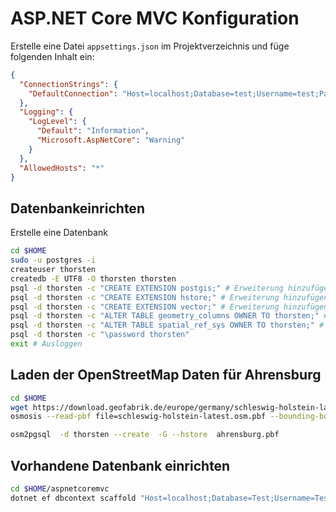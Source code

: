 # ASP.NET Core MVC Konfiguration

Erstelle eine Datei `appsettings.json` im Projektverzeichnis und füge folgenden Inhalt ein:

```json
{
  "ConnectionStrings": {
    "DefaultConnection": "Host=localhost;Database=test;Username=test;Password=Test"
  },
  "Logging": {
    "LogLevel": {
      "Default": "Information",
      "Microsoft.AspNetCore": "Warning"
    }
  },
  "AllowedHosts": "*"
}

```
## Datenbankeinrichten
Erstelle eine Datenbank
```bash
cd $HOME
sudo -u postgres -i
createuser thorsten
createdb -E UTF8 -O thorsten thorsten
psql -d thorsten -c "CREATE EXTENSION postgis;" # Erweiterung hinzufügen
psql -d thorsten -c "CREATE EXTENSION hstore;" # Erweiterung hinzufügen
psql -d thorsten -c "CREATE EXTENSION vector;" # Erweiterung hinzufügen
psql -d thorsten -c "ALTER TABLE geometry_columns OWNER TO thorsten;" # Rechte setzen
psql -d thorsten -c "ALTER TABLE spatial_ref_sys OWNER TO thorsten;" # Rechte setzen
psql -d thorsten -c "\password thorsten"
exit # Ausloggen
```
## Laden der OpenStreetMap Daten für Ahrensburg
```bash
cd $HOME
wget https://download.geofabrik.de/europe/germany/schleswig-holstein-latest.osm.pbf
osmosis --read-pbf file=schleswig-holstein-latest.osm.pbf --bounding-box left=10.1141 right=10.3716 top=53.7136 bottom=53.6249 --write-pbf file=ahrensburg.pbf

osm2pgsql  -d thorsten --create  -G --hstore  ahrensburg.pbf
```
## Vorhandene Datenbank einrichten
```bash
cd $HOME/aspnetcoremvc
dotnet ef dbcontext scaffold "Host=localhost;Database=Test;Username=Test;Password=Test" Npgsql.EntityFrameworkCore.PostgreSQL -o Models -c ApplicationDbContext -t planet_osm_line -t planet_osm_point -t planet_osm_point -t planet_osm_polygon -t planet_osm_roads 

```
